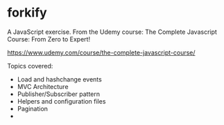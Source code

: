 # forkify
A JavaScript exercise.
From the Udemy course: The Complete Javascript Course: From Zero to Expert!

https://www.udemy.com/course/the-complete-javascript-course/

Topics covered:

- Load and hashchange events
- MVC Architecture
- Publisher/Subscriber pattern
- Helpers and configuration files
- Pagination
- 
